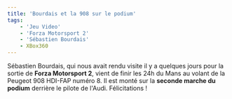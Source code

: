 ```yaml
---
title: 'Bourdais et la 908 sur le podium'
tags:
    - 'Jeu Video'
    - 'Forza Motorsport 2'
    - 'Sébastien Bourdais'
    - XBox360
---
```


Sébastien Bourdais, qui nous avait rendu visite il y a quelques jours pour la
sortie de **Forza Motorsport 2**, vient de finir les 24h du Mans au volant de la
Peugeot 908 HDI-FAP numéro 8\. Il est monté sur la **seconde marche du podium**
derrière le pilote de l'Audi. Félicitations !

